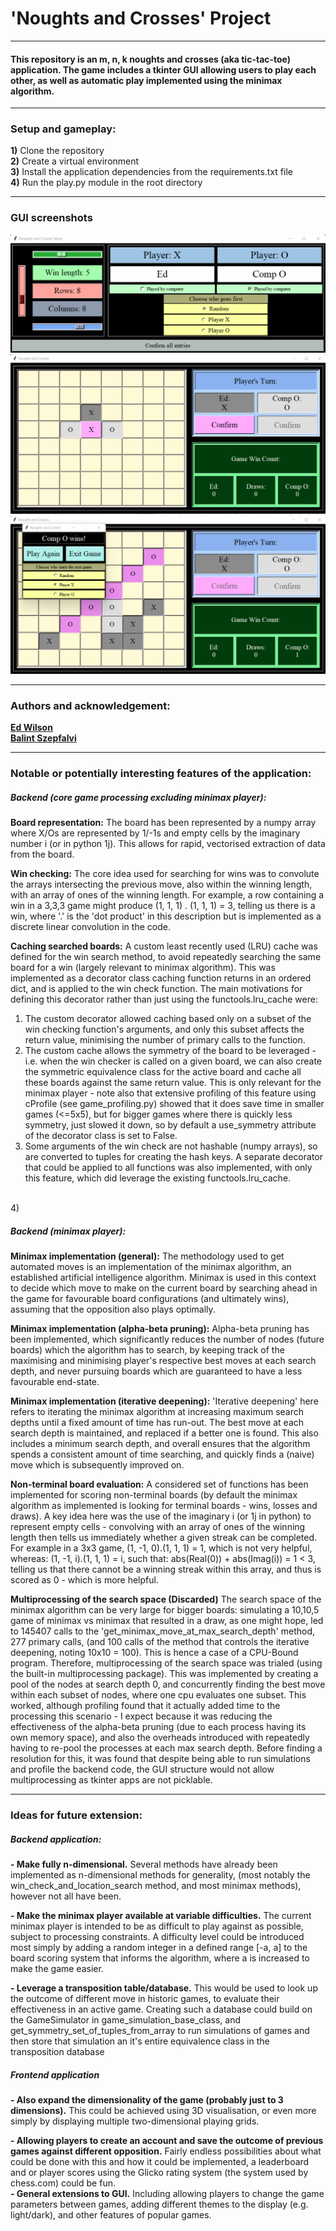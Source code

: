 <h1> 'Noughts and Crosses' Project</h1>
<hr>


<h4>
This repository is an m, n, k noughts and crosses (aka tic-tac-toe) application.
The game includes a tkinter GUI allowing users to play each other, as well as automatic play implemented using the
minimax algorithm.
</h4>
<hr>


<h3>Setup and gameplay:</h3>
<p>
    <b>1)</b> Clone the repository<br>
    <b>2)</b> Create a virtual environment<br>
    <b>3)</b> Install the application dependencies from the requirements.txt file<br>
    <b>4)</b> Run the play.py module in the root directory
</p>
<hr>


<h3>GUI screenshots</h3>

<img src="tkinter_gui/readme_screenshots/setup_window.png" title="Screenshot of the game setup window">
<br>
<img src="tkinter_gui/readme_screenshots/main_game_window_game_play.png" title="Screenshot of the main game playing window">
<br>
<img src="tkinter_gui/readme_screenshots/main_game_window_game_over.png" title="Main game window and pop up when a player has won">


<hr>


<h3>Authors and acknowledgement:</h3>
<p>
    <b>
        <a href="https://github.com/edwilson543">Ed Wilson</a>
    </b>
<br>
    <b>
        <a href="https://github.com/szepfalvibalint">Balint Szepfalvi</a>
    </b> 
</p>
<hr>


<h3>Notable or potentially interesting features of the application:</h3>

<h5> Backend (core game processing excluding minimax player): </h5>

<p>

<b>Board representation:</b> The board has been represented by a numpy array where X/Os are represented by 1/-1s and 
empty cells by the imaginary number i (or in python 1j). This allows for rapid, vectorised extraction of data from the 
board. 
<br>

<b>Win checking:</b> The core idea used for searching for wins was to convolute the arrays intersecting the previous
move, also within the winning length, with an array of ones of the winning length. For example, a row containing a win
in a 3,3,3 game might produce (1, 1, 1) . (1, 1, 1) = 3, telling us there is a win, where '.' is the 'dot product' in 
this description but is implemented as a discrete linear convolution in the code.
<br>

<b>Caching searched boards:</b> A custom least recently used (LRU) cache was defined for the win search method, to avoid
repeatedly searching the same board for a win (largely relevant to minimax algorithm). This was implemented as a 
decorator class caching function returns in an ordered dict, and is applied to the win check function. The main
motivations for defining this decorator rather than just using the functools.lru_cache were:<br>
1) The custom decorator allowed caching based only on a subset of the win checking function's arguments, and only this
subset affects the return value, minimising the number of primary calls to the function.
2) The custom cache allows the symmetry of the board to be leveraged - i.e. when the win checker is called on a given
board, we can also create the symmetric equivalence class for the active board and cache all these boards against the
same return value. This is only relevant for the minimax player - note also that extensive profiling of this feature 
using cProfile (see game_profiling.py) showed that it does save time in smaller games (<=5x5), but for bigger games 
where there is quickly less symmetry, just slowed it down, so by default a use_symmetry attribute of the decorator class 
is set to False.
3) Some arguments of the win check are not hashable (numpy arrays), so are converted to tuples for creating the hash
keys. A separate decorator that could be applied to all functions was also implemented, with only this feature, 
which did leverage the existing functools.lru_cache.
<br>
4) 
</p>


<h5> Backend (minimax player): </h5>

<p>

<b>Minimax implementation (general):</b> The methodology used to get automated moves is an implementation of the minimax
algorithm, an established artificial intelligence algorithm. Minimax is used in this context to decide which move to
make on the current board by searching ahead in the game for favourable board configurations (and ultimately wins), 
assuming that the opposition also plays optimally.
<br>

<b>Minimax implementation (alpha-beta pruning):</b> Alpha-beta pruning has been implemented, which significantly 
reduces the number of nodes (future boards) which the algorithm has to search, by keeping track of the maximising and 
minimising player's respective best moves at each search depth, and never pursuing boards which are guaranteed to have
a less favourable end-state.
<br>

<b>Minimax implementation (iterative deepening):</b> 'Iterative deepening' here refers to iterating the minimax algorithm
at increasing maximum search depths until a fixed amount of time has run-out. The best move at each search depth is 
maintained, and replaced if a better one is found. This also includes a minimum search depth, and overall ensures that 
the algorithm spends a consistent amount of time searching, and quickly finds a (naive) move which is subsequently
improved on.
<br>

<b>Non-terminal board evaluation:</b> A considered set of functions has been implemented for scoring non-terminal boards
(by default the minimax algorithm as implemented is looking for terminal boards - wins, losses and draws). A key idea
here was the use of the imaginary i (or 1j in python) to represent empty cells - convolving with an array of ones of the
winning length then tells us immediately whether a given streak can be completed. For example in a 3x3 game, 
(1, -1, 0).(1, 1, 1) = 1, which is not very helpful, 
whereas: (1, -1, i).(1, 1, 1) = i, such that: abs(Real(0)) + abs(Imag(i)) = 1 < 3, telling us that there cannot be a
winning streak within this array, and thus is scored as 0 - which is more helpful.
<br>

<b>Multiprocessing of the search space (Discarded)</b> The search space of the minimax algorithm can be very large for
bigger boards: simulating a 10,10,5 game of minimax vs minimax that resulted in a draw, as one might hope, led to
145407 calls to the 'get_minimax_move_at_max_search_depth' method, 277 primary calls, (and 100 calls of the method that
controls the iterative deepening, noting 10x10 = 100). This is hence a case of a CPU-Bound program. Therefore, 
multiprocessing of the search space was trialed (using the built-in multiprocessing package). 
This was implemented by creating a pool of the nodes at search depth 0, and concurrently finding the best move within 
each subset of nodes, where one cpu evaluates one subset. This worked, although profiling found that it actually added 
time to the processing this scenario - I expect because it was reducing the effectiveness of the alpha-beta pruning 
(due to each process having its own memory space), and also the overheads introduced with repeatedly having to re-pool 
the processes at each max search depth. Before finding a resolution for this, it was found that despite being able to
run simulations and profile the backend code, the GUI structure would not allow multiprocessing as tkinter apps are not
picklable.
<br>

</p>
<hr>


<h3>Ideas for future extension:</h3>

<h5> Backend application:</h5>

<p>
<b> - Make fully n-dimensional.</b> Several methods have already been implemented as n-dimensional methods for generality, 
(most notably the win_check_and_location_search method, and most minimax methods), however not all have been.
<br>

<b> - Make the minimax player available at variable difficulties.</b> The current minimax player is intended to be as
difficult to play against as possible, subject to processing constraints. A difficulty level could be introduced most
simply by adding a random integer in a defined range [-a, a] to the board scoring system that informs the algorithm, 
where a is increased to make the game easier.
<br>

<b> - Leverage a transposition table/database.</b> This would be used to look up the outcome of different move in historic
games, to evaluate their effectiveness in an active game. Creating such a database could build on the GameSimulator in
game_simulation_base_class, and get_symmetry_set_of_tuples_from_array to run simulations of games and then store
that simulation an it's entire equivalence class in the transposition database
</p>

<h5> Frontend application</h5>

<p>
<b> - Also expand the dimensionality of the game (probably just to 3 dimensions).</b> This could be achieved using 3D 
visualisation, or even more simply by displaying multiple two-dimensional playing grids.
<br>

<b> - Allowing players to create an account and save the outcome of previous games against different opposition.</b>
Fairly endless possibilities about what could be done with this and how it could be implemented, a leaderboard and or
player scores using the Glicko rating system (the system used by chess.com) could be fun.
<br>
<b> - General extensions to GUI.</b> Including allowing players to change the game parameters between games, adding 
different themes to the display (e.g. light/dark), and other features of popular games.
</p>
